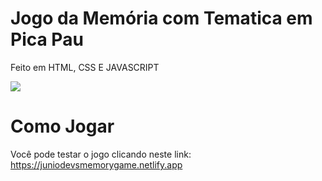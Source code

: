 # Jogo da Memória com Tematica em Pica Pau

Feito em HTML, CSS E JAVASCRIPT

<img src = https://i.imgur.com/I87gVSZ.png>

# Como Jogar
Você pode testar o jogo clicando neste link: https://juniodevsmemorygame.netlify.app